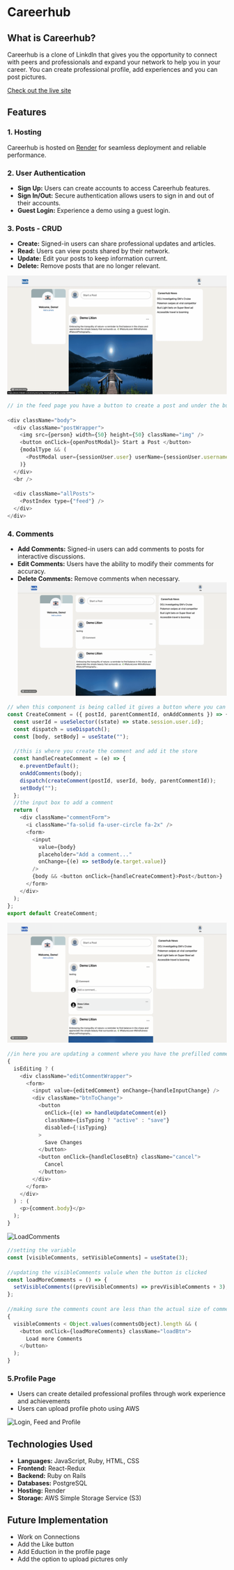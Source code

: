 # Careerhub

## What is Careerhub?

Careerhub is a clone of Linkdln that gives you the opportunity to connect with peers and professionals and expand your network to help you in your career. You can create professional profile, add experiences and you can post pictures.

[Check out the live site](https://careerhub-iofc.onrender.com)

## Features


### 1. Hosting

Careerhub is hosted on [Render](https://render.com/) for seamless deployment and reliable performance.

### 2. User Authentication

- **Sign Up:** Users can create accounts to access Careerhub features.
- **Sign In/Out:** Secure authentication allows users to sign in and out of their accounts.
- **Guest Login:** Experience a demo using a guest login.

### 3. Posts - CRUD

- **Create:** Signed-in users can share professional updates and articles.
- **Read:** Users can view posts shared by their network.
- **Update:** Edit your posts to keep information current.
- **Delete:** Remove posts that are no longer relevant.

![Post](./frontend/src/assets/video/Post.gif)

```javascript
// in the feed page you have a button to create a post and under the button it fetches all the post and displays them where you have the option to delete and edit post.

<div className="body">
  <div className="postWrapper">
    <img src={person} width={50} height={50} className="img" />
    <button onClick={openPostModal}> Start a Post </button>
    {modalType && (
      <PostModal user={sessionUser.user} userName={sessionUser.username} />
    )}
  </div>
  <br />

  <div className="allPosts">
    <PostIndex type={"feed"} />
  </div>
</div>
```

### 4. Comments

- **Add Comments:** Signed-in users can add comments to posts for interactive discussions.
- **Edit Comments:** Users have the ability to modify their comments for accuracy.
- **Delete Comments:** Remove comments when necessary.
  ![Comment](./frontend/src/assets/video/CommentCreate.gif)

```javascript
// when this component is being called it gives a button where you can type your comments
const CreateComment = ({ postId, parentCommentId, onAddComments }) => {
  const userId = useSelector((state) => state.session.user.id);
  const dispatch = useDispatch();
  const [body, setBody] = useState("");

  //this is where you create the comment and add it the store
  const handleCreateComment = (e) => {
    e.preventDefault();
    onAddComments(body);
    dispatch(createComment(postId, userId, body, parentCommentId));
    setBody("");
  };
  //the input box to add a comment
  return (
    <div className="commentForm">
      <i className="fa-solid fa-user-circle fa-2x" />
      <form>
        <input
          value={body}
          placeholder="Add a comment..."
          onChange={(e) => setBody(e.target.value)}
        />
        {body && <button onClick={handleCreateComment}>Post</button>}
      </form>
    </div>
  );
};
export default CreateComment;
```

![Comment](./frontend/src/assets/video/updateComment.gif)

```javascript
//in here you are updating a comment where you have the prefilled comments if it's not editing it just displays the comments
{
  isEditing ? (
    <div className="editCommentWrapper">
      <form>
        <input value={editedComment} onChange={handleInputChange} />
        <div className="btnToChange">
          <button
            onClick={(e) => handleUpdateComment(e)}
            className={isTyping ? "active" : "save"}
            disabled={!isTyping}
          >
            Save Changes
          </button>
          <button onClick={handleCloseBtn} className="cancel">
            Cancel
          </button>
        </div>
      </form>
    </div>
  ) : (
    <p>{comment.body}</p>
  );
}
```

![LoadComments](./frontend/src/assets/video/loadComment.gif)

```javascript
//setting the variable
const [visibleComments, setVisibleComments] = useState(3);

//updating the visibleComments valule when the button is clicked
const loadMoreComments = () => {
  setVisibleComments((prevVisibleComments) => prevVisibleComments + 3);
};

//making sure the comments count are less than the actual size of comments so it loads as long as there are comments
{
  visibleComments < Object.values(commentsObject).length && (
    <button onClick={loadMoreComments} className="loadBtn">
      Load more Comments
    </button>
  );
}
```

### 5.Profile Page

- Users can create detailed professional profiles through work experience and achievements
- Users can upload profile photo using AWS

![Login, Feed and Profile](./frontend/src/assets/video/loginPage.gif)

## Technologies Used

- **Languages:** JavaScript, Ruby, HTML, CSS
- **Frontend:** React-Redux
- **Backend:** Ruby on Rails
- **Databases:** PostgreSQL
- **Hosting:** Render
- **Storage:** AWS Simple Storage Service (S3)

## Future Implementation

- Work on Connections
- Add the Like button
- Add Eduction in the profile page
- Add the option to upload pictures only
